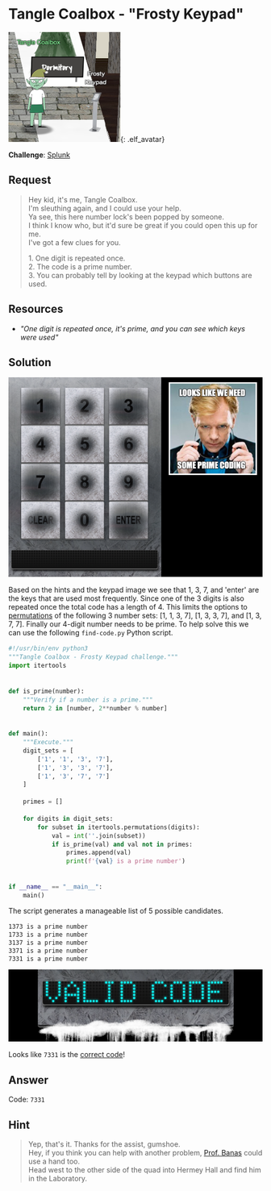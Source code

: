 # Tangle Coalbox - "Frosty Keypad"
![Tangle Coalbox](../img/hints/h6/tangle_coalbox.png){: .elf_avatar}

**Challenge**: [Splunk](../challenges/c6.md)

## Request
> Hey kid, it's me, Tangle Coalbox.  
> I'm sleuthing again, and I could use your help.  
> Ya see, this here number lock's been popped by someone.  
> I think I know who, but it'd sure be great if you could open this up for me.  
> I've got a few clues for you. 
>  
> 1\. One digit is repeated once.  
> 2\. The code is a prime number.  
> 3\. You can probably tell by looking at the keypad which buttons are used.  

## Resources
- *"One digit is repeated once, it's prime, and you can see which keys were used"*

## Solution
![Keypad](../img/hints/h6/h6_terminal1_yeeaaah.png)

Based on the hints and the keypad image we see that 1, 3, 7, and 'enter' are the keys that are used most frequently. Since one of the 3 digits is also repeated once the total code has a length of 4. This limits the options to [permutations](https://en.wikipedia.org/wiki/Permutation) of the following 3 number sets: [1, 1, 3, 7], [1, 3, 3, 7], and [1, 3, 7, 7]. Finally our 4-digit number needs to be prime. To help solve this we can use the following `find-code.py` Python script.

```python
#!/usr/bin/env python3
"""Tangle Coalbox - Frosty Keypad challenge."""
import itertools


def is_prime(number):
    """Verify if a number is a prime."""
    return 2 in [number, 2**number % number]


def main():
    """Execute."""
    digit_sets = [
        ['1', '1', '3', '7'],
        ['1', '3', '3', '7'],
        ['1', '3', '7', '7']
    ]

    primes = []

    for digits in digit_sets:
        for subset in itertools.permutations(digits):
            val = int(''.join(subset))
            if is_prime(val) and val not in primes:
                primes.append(val)
                print(f'{val} is a prime number')


if __name__ == "__main__":
    main()
```

The script generates a manageable list of 5 possible candidates.

```shell
1373 is a prime number
1733 is a prime number
3137 is a prime number
3371 is a prime number
7331 is a prime number
```

![Valid Code](../img/hints/h6/h6_terminal2.png)

Looks like `7331` is the [correct code](https://www.youtube.com/watch?v=7uW47jWLMiY)!

## Answer
Code: `7331`

## Hint
> Yep, that's it. Thanks for the assist, gumshoe.  
> Hey, if you think you can help with another problem, [Prof. Banas](../challenges/c6.md) could use a hand too.  
> Head west to the other side of the quad into Hermey Hall and find him in the Laboratory.  
